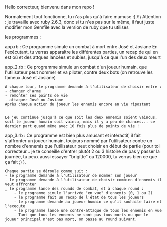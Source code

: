 Hello correcteur, bienvenu dans mon repo !

Normalement tout fonctionne, tu n'as plus qu'à faire mumuse :)
/!\ Attention : je travaille avec ruby 2.6.3, donc si tu n'es pas sur le même, il faut juste modifier mon Gemfile avec la version de ruby que tu utilises

les programmes : 

app.rb : 
    Ce programme simule un combat à mort entre José et Josiane
    En l'exécutant, tu verras apparaître les différentes parties, un recap de qui en est où et des attques lancées et subies, jusqu'à ce que l'un des deux meurt

app_2.rb : 
    Ce programme simule un combat d'un joueur humain, que l'utilisateur peut nommer et va piloter, contre deux bots (on retrouve les fameux José et Josiane)

    A chaque tour, le programme demande à l'utilisateur de choisir entre :
    - changer d'arme
    - remonter ses points de vie
    - attaquer José ou Josiane
    Après chaque action du joueur les ennemis encore en vie ripostent


    Le jeu continue jusqu'à ce que soit les deux ennemis soient vaincus, soit le joueur humain soit vaincu, mais il y a peu de chances... ce dernier part quand même avec 10 fois plus de points de vie !

app_3.rb : 
    Ce programme est bien plus amusant et intéractif, il fait s'affronter un joueur humain, toujours nommé par l'utilisateur contre un nombre d'ennemis que l'utilisateur peut choisir en début de partie (pour toi correcteur... je te conseille d'entrer plutôt 2 ou 3 histoire de pas y passer la journée, tu peux aussi essayer "brigitte" ou 120000, tu verras bien ce que ça fait ;) ).

    Chaque partie se déroule comme suit : 
    - le programme demande à l'utilisateur de nommer son joueur
    - le programme demande à l'utilisateur de choisir combien d'ennemis il veut affronter
    _ le programme lance des rounds de combat, et à chaque round :
        - le programme simule l'arrivée "en vue" d'ennemis (0, 1 ou 2)
        - le programme fait un recap de l'état de tous les joueurs
        - le programme demande au joueur humain ce qu'il souhaite faire et l'execute
        - le programme lance une contre-attaque de tous les ennemis en vue
        - Tant que tous les ennemis ne sont pas tous morts ou que le joueur principal n'est pas mort, on passe au round suivant.


